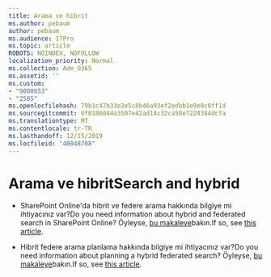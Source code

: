 ```yaml
---
title: Arama ve hibrit
ms.author: pebaum
author: pebaum
ms.audience: ITPro
ms.topic: article
ROBOTS: NOINDEX, NOFOLLOW
localization_priority: Normal
ms.collection: Adm_O365
ms.assetid: ''
ms.custom:
- "9000653"
- "2505"
ms.openlocfilehash: 79b1c47b33e2e5c8b46a93ef2edbb1e9e0c8ff1d
ms.sourcegitcommit: 0f0186044a3597e42ad14c32ca58e7224344dcfa
ms.translationtype: MT
ms.contentlocale: tr-TR
ms.lasthandoff: 12/15/2019
ms.locfileid: "40048708"
---
```

# <a name="search-and-hybrid"></a><span data-ttu-id="ddc9c-102">Arama ve hibrit</span><span class="sxs-lookup"><span data-stu-id="ddc9c-102">Search and hybrid</span></span>

- <span data-ttu-id="ddc9c-103">SharePoint Online'da hibrit ve federe arama hakkında bilgiye mi ihtiyacınız var?</span><span class="sxs-lookup"><span data-stu-id="ddc9c-103">Do you need information about hybrid and federated search in SharePoint Online?</span></span> <span data-ttu-id="ddc9c-104">Öyleyse, [bu makaleye](https://docs.microsoft.com/sharepoint/hybrid/hybrid-search-in-sharepoint)bakın.</span><span class="sxs-lookup"><span data-stu-id="ddc9c-104">If so, see [this article](https://docs.microsoft.com/sharepoint/hybrid/hybrid-search-in-sharepoint).</span></span>

- <span data-ttu-id="ddc9c-105">Hibrit federe arama planlama hakkında bilgiye mi ihtiyacınız var?</span><span class="sxs-lookup"><span data-stu-id="ddc9c-105">Do you need information about planning a hybrid federated search?</span></span>  <span data-ttu-id="ddc9c-106">Öyleyse, [bu makaleye](https://docs.microsoft.com/sharepoint/hybrid/plan-hybrid-federated-search)bakın.</span><span class="sxs-lookup"><span data-stu-id="ddc9c-106">If so, see [this article](https://docs.microsoft.com/sharepoint/hybrid/plan-hybrid-federated-search).</span></span>



